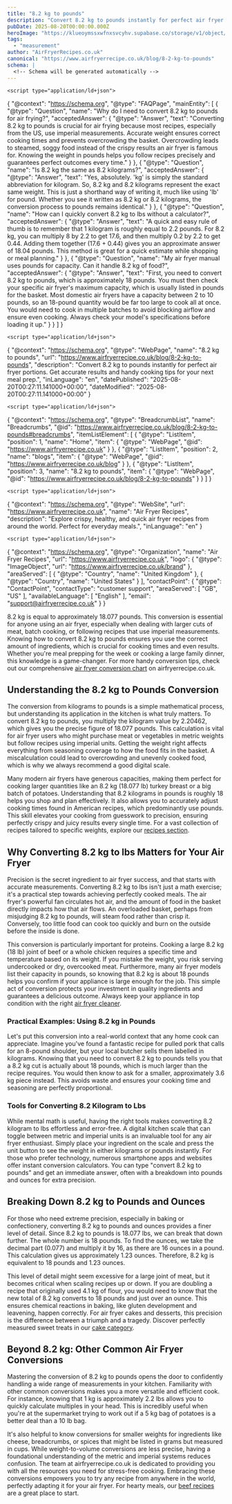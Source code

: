```yaml
---
title: "8.2 kg to pounds"
description: "Convert 8.2 kg to pounds instantly for perfect air fryer portions. Get accurate results and handy cooking tips for your next meal prep."
pubDate: 2025-08-20T00:00:00.000Z
heroImage: "https://klueoymssxwfnxsvcyhv.supabase.co/storage/v1/object/public/Shmucket/8-2-kg-to-pounds.webp"
tags:
  - "measurement"
author: "AirFryerRecipes.co.uk"
canonical: "https://www.airfryerrecipe.co.uk/blog/8-2-kg-to-pounds"
schema: |
  <!-- Schema will be generated automatically -->
---
```

<script type="application/ld+json">
{
    "@context": "https://schema.org",
    "@type": "BlogPosting",
    "url": "https://www.airfryerrecipe.co.uk/blog/8-2-kg-to-pounds",
    "mainEntityOfPage": {
        "@type": "WebPage",
        "@id": "https://www.airfryerrecipe.co.uk/blog/8-2-kg-to-pounds"
    },
    "headline": "Quick 8.2 kg to Pounds Conversion for Air Fryer Cooking",
    "description": "Convert 8.2 kg to pounds instantly for perfect air fryer portions. Get accurate results and handy cooking tips for your next meal prep.",
    "author": {
        "@type": "Person",
        "name": "AirFryerRecipes.co.uk",
        "url": "https://www.airfryerrecipe.co.uk/about",
        "image": {
            "@type": "ImageObject",
            "url": "https://klueoymssxwfnxsvcyhv.supabase.co/storage/v1/object/public/Shmucket/Me.jpg"
        }
    },
    "publisher": {
        "@type": "Organization",
        "name": "Air Fryer Recipe",
        "logo": {
            "@type": "ImageObject",
            "url": "https://cdn.prod.website-files.com/68224a465dfe9a7ab4f57570/6844191451a8b2f1e37e63cc_Untitled%20design%20-%202025-06-05T205644.948%20(1).png"
        }
    },
    "datePublished": "2025-08-20T00:27:11.141Z",
    "dateModified": "2025-08-20T00:27:11.141Z",
    "image": {
        "@type": "ImageObject",
        "url": "https://klueoymssxwfnxsvcyhv.supabase.co/storage/v1/object/public/Shmucket/8-2-kg-to-pounds.webp"
    },
    "about": {
        "@type": "Thing",
        "name": "Measurement"
    },
    "articleSection": "Measurement",
    "inLanguage": "en-GB"
}
</script>

    <script type="application/ld+json">
{
    "@context": "https://schema.org",
    "@type": "FAQPage",
    "mainEntity": [
        {
            "@type": "Question",
            "name": "Why do I need to convert 8.2 kg to pounds for air frying?",
            "acceptedAnswer": {
                "@type": "Answer",
                "text": "Converting 8.2 kg to pounds is crucial for air frying because most recipes, especially from the US, use imperial measurements. Accurate weight ensures correct cooking times and prevents overcrowding the basket. Overcrowding leads to steamed, soggy food instead of the crispy results an air fryer is famous for. Knowing the weight in pounds helps you follow recipes precisely and guarantees perfect outcomes every time."
            }
        },
        {
            "@type": "Question",
            "name": "Is 8.2 kg the same as 8.2 kilograms?",
            "acceptedAnswer": {
                "@type": "Answer",
                "text": "Yes, absolutely. 'kg' is simply the standard abbreviation for kilogram. So, 8.2 kg and 8.2 kilograms represent the exact same weight. This is just a shorthand way of writing it, much like using 'lb' for pound. Whether you see it written as 8.2 kg or 8.2 kilograms, the conversion process to pounds remains identical."
            }
        },
        {
            "@type": "Question",
            "name": "How can I quickly convert 8.2 kg to lbs without a calculator?",
            "acceptedAnswer": {
                "@type": "Answer",
                "text": "A quick and easy rule of thumb is to remember that 1 kilogram is roughly equal to 2.2 pounds. For 8.2 kg, you can multiply 8 by 2.2 to get 17.6, and then multiply 0.2 by 2.2 to get 0.44. Adding them together (17.6 + 0.44) gives you an approximate answer of 18.04 pounds. This method is great for a quick estimate while shopping or meal planning."
            }
        },
        {
            "@type": "Question",
            "name": "My air fryer manual uses pounds for capacity. Can it handle 8.2 kg of food?",
            "acceptedAnswer": {
                "@type": "Answer",
                "text": "First, you need to convert 8.2 kg to pounds, which is approximately 18 pounds. You must then check your specific air fryer's maximum capacity, which is usually listed in pounds for the basket. Most domestic air fryers have a capacity between 2 to 10 pounds, so an 18-pound quantity would be far too large to cook all at once. You would need to cook in multiple batches to avoid blocking airflow and ensure even cooking. Always check your model's specifications before loading it up."
            }
        }
    ]
}
</script>

    <script type="application/ld+json">
{
    "@context": "https://schema.org",
    "@type": "WebPage",
    "name": "8.2 kg to pounds",
    "url": "https://www.airfryerrecipe.co.uk/blog/8-2-kg-to-pounds",
    "description": "Convert 8.2 kg to pounds instantly for perfect air fryer portions. Get accurate results and handy cooking tips for your next meal prep.",
    "inLanguage": "en",
    "datePublished": "2025-08-20T00:27:11.141000+00:00",
    "dateModified": "2025-08-20T00:27:11.141000+00:00"
}
</script>

    <script type="application/ld+json">
{
    "@context": "https://schema.org",
    "@type": "BreadcrumbList",
    "name": "Breadcrumbs",
    "@id": "https://www.airfryerrecipe.co.uk/blog/8-2-kg-to-pounds#breadcrumbs",
    "itemListElement": [
        {
            "@type": "ListItem",
            "position": 1,
            "name": "Home",
            "item": {
                "@type": "WebPage",
                "@id": "https://www.airfryerrecipe.co.uk"
            }
        },
        {
            "@type": "ListItem",
            "position": 2,
            "name": "blogs",
            "item": {
                "@type": "WebPage",
                "@id": "https://www.airfryerrecipe.co.uk/blog"
            }
        },
        {
            "@type": "ListItem",
            "position": 3,
            "name": "8.2 kg to pounds",
            "item": {
                "@type": "WebPage",
                "@id": "https://www.airfryerrecipe.co.uk/blog/8-2-kg-to-pounds"
            }
        }
    ]
}
</script>

    <script type="application/ld+json">
{
    "@context": "https://schema.org",
    "@type": "WebSite",
    "url": "https://www.airfryerrecipe.co.uk",
    "name": "Air Fryer Recipes",
    "description": "Explore crispy, healthy, and quick air fryer recipes from around the world. Perfect for everyday meals.",
    "inLanguage": "en"
}
</script>

    <script type="application/ld+json">
{
    "@context": "https://schema.org",
    "@type": "Organization",
    "name": "Air Fryer Recipes",
    "url": "https://www.airfryerrecipe.co.uk",
    "logo": {
        "@type": "ImageObject",
        "url": "https://www.airfryerrecipe.co.uk/brand"
    },
    "areaServed": [
        {
            "@type": "Country",
            "name": "United Kingdom"
        },
        {
            "@type": "Country",
            "name": "United States"
        }
    ],
    "contactPoint": {
        "@type": "ContactPoint",
        "contactType": "customer support",
        "areaServed": [
            "GB",
            "US"
        ],
        "availableLanguage": [
            "English"
        ],
        "email": "support@airfryerrecipe.co.uk"
    }
}
</script>

<p>8.2 kg is equal to approximately 18.077 pounds. This conversion is essential for anyone using an air fryer, especially when dealing with larger cuts of meat, batch cooking, or following recipes that use imperial measurements. Knowing how to convert 8.2 kg to pounds ensures you use the correct amount of ingredients, which is crucial for cooking times and even results. Whether you're meal prepping for the week or cooking a large family dinner, this knowledge is a game-changer. For more handy conversion tips, check out our comprehensive <a href="https://www.airfryerrecipe.co.uk/air-fryer-conversion-chart">air fryer conversion chart</a> on airfryerrecipe.co.uk.</p>

<h2>Understanding the 8.2 kg to Pounds Conversion</h2>
<p>The conversion from kilograms to pounds is a simple mathematical process, but understanding its application in the kitchen is what truly matters. To convert 8.2 kg to pounds, you multiply the kilogram value by 2.20462, which gives you the precise figure of 18.077 pounds. This calculation is vital for air fryer users who might purchase meat or vegetables in metric weights but follow recipes using imperial units. Getting the weight right affects everything from seasoning coverage to how the food fits in the basket. A miscalculation could lead to overcrowding and unevenly cooked food, which is why we always recommend a good digital scale.</p>
<p>Many modern air fryers have generous capacities, making them perfect for cooking larger quantities like an 8.2 kg (18.077 lb) turkey breast or a big batch of potatoes. Understanding that 8.2 kilograms in pounds is roughly 18 helps you shop and plan effectively. It also allows you to accurately adjust cooking times found in American recipes, which predominantly use pounds. This skill elevates your cooking from guesswork to precision, ensuring perfectly crispy and juicy results every single time. For a vast collection of recipes tailored to specific weights, explore our <a href="https://www.airfryerrecipe.co.uk/recipes">recipes section</a>.</p>

<h2>Why Converting 8.2 kg to lbs Matters for Your Air Fryer</h2>
<p>Precision is the secret ingredient to air fryer success, and that starts with accurate measurements. Converting 8.2 kg to lbs isn't just a math exercise; it's a practical step towards achieving perfectly cooked meals. The air fryer's powerful fan circulates hot air, and the amount of food in the basket directly impacts how that air flows. An overloaded basket, perhaps from misjudging 8.2 kg to pounds, will steam food rather than crisp it. Conversely, too little food can cook too quickly and burn on the outside before the inside is done.</p>
<p>This conversion is particularly important for proteins. Cooking a large 8.2 kg (18 lb) joint of beef or a whole chicken requires a specific time and temperature based on its weight. If you mistake the weight, you risk serving undercooked or dry, overcooked meat. Furthermore, many air fryer models list their capacity in pounds, so knowing that 8.2 kg is about 18 pounds helps you confirm if your appliance is large enough for the job. This simple act of conversion protects your investment in quality ingredients and guarantees a delicious outcome. Always keep your appliance in top condition with the right <a href="https://www.airfryerrecipe.co.uk/air-fryer-cleaner">air fryer cleaner</a>.</p>

<h3>Practical Examples: Using 8.2 kg in Pounds</h3>
<p>Let's put this conversion into a real-world context that any home cook can appreciate. Imagine you've found a fantastic recipe for pulled pork that calls for an 8-pound shoulder, but your local butcher sells them labelled in kilograms. Knowing that you need to convert 8.2 kg to pounds tells you that a 8.2 kg cut is actually about 18 pounds, which is much larger than the recipe requires. You would then know to ask for a smaller, approximately 3.6 kg piece instead. This avoids waste and ensures your cooking time and seasoning are perfectly proportional.</p>

<h3>Tools for Converting 8.2 Kilogram to Lbs</h3>
<p>While mental math is useful, having the right tools makes converting 8.2 kilogram to lbs effortless and error-free. A digital kitchen scale that can toggle between metric and imperial units is an invaluable tool for any air fryer enthusiast. Simply place your ingredient on the scale and press the unit button to see the weight in either kilograms or pounds instantly. For those who prefer technology, numerous smartphone apps and websites offer instant conversion calculators. You can type "convert 8.2 kg to pounds" and get an immediate answer, often with a breakdown into pounds and ounces for extra precision.</p>

<h2>Breaking Down 8.2 kg to Pounds and Ounces</h2>
<p>For those who need extreme precision, especially in baking or confectionery, converting 8.2 kg to pounds and ounces provides a finer level of detail. Since 8.2 kg to pounds is 18.077 lbs, we can break that down further. The whole number is 18 pounds. To find the ounces, we take the decimal part (0.077) and multiply it by 16, as there are 16 ounces in a pound. This calculation gives us approximately 1.23 ounces. Therefore, 8.2 kg is equivalent to 18 pounds and 1.23 ounces.</p>
<p>This level of detail might seem excessive for a large joint of meat, but it becomes critical when scaling recipes up or down. If you are doubling a recipe that originally used 4.1 kg of flour, you would need to know that the new total of 8.2 kg converts to 18 pounds and just over an ounce. This ensures chemical reactions in baking, like gluten development and leavening, happen correctly. For air fryer cakes and desserts, this precision is the difference between a triumph and a tragedy. Discover perfectly measured sweet treats in our <a href="https://www.airfryerrecipe.co.uk/recipe-category/cakes">cake category</a>.</p>

<h2>Beyond 8.2 kg: Other Common Air Fryer Conversions</h2>
<p>Mastering the conversion of 8.2 kg to pounds opens the door to confidently handling a wide range of measurements in your kitchen. Familiarity with other common conversions makes you a more versatile and efficient cook. For instance, knowing that 1 kg is approximately 2.2 lbs allows you to quickly calculate multiples in your head. This is incredibly useful when you're at the supermarket trying to work out if a 5 kg bag of potatoes is a better deal than a 10 lb bag.</p>
<p>It's also helpful to know conversions for smaller weights for ingredients like cheese, breadcrumbs, or spices that might be listed in grams but measured in cups. While weight-to-volume conversions are less precise, having a foundational understanding of the metric and imperial systems reduces confusion. The team at airfryerrecipe.co.uk is dedicated to providing you with all the resources you need for stress-free cooking. Embracing these conversions empowers you to try any recipe from anywhere in the world, perfectly adapting it for your air fryer. For hearty meals, our <a href="https://www.airfryerrecipe.co.uk/recipe-category/beef">beef recipes</a> are a great place to start.</p>
